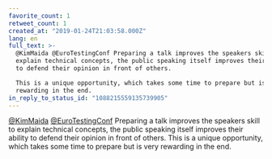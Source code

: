 ```yaml
---
favorite_count: 1
retweet_count: 1
created_at: "2019-01-24T21:03:58.000Z"
lang: en
full_text: >-
  @KimMaida @EuroTestingConf Preparing a talk improves the speakers skill to
  explain technical concepts, the public speaking itself improves their ability
  to defend their opinion in front of others. 

  This is a unique opportunity, which takes some time to prepare but is very
  rewarding in the end.
in_reply_to_status_id: "1088215559135739905"
---
```


[@KimMaida](https://twitter.com/KimMaida)
[@EuroTestingConf](https://twitter.com/EuroTestingConf) Preparing a talk
improves the speakers skill to explain technical concepts, the public speaking
itself improves their ability to defend their opinion in front of others. This
is a unique opportunity, which takes some time to prepare but is very rewarding
in the end.
